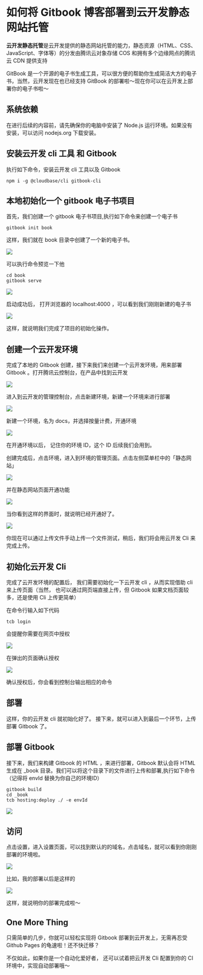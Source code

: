 # 如何将 Gitbook 博客部署到云开发静态网站托管

**云开发静态托管**是云开发提供的静态网站托管的能力，静态资源（HTML、CSS、JavaScript、字体等）的分发由腾讯云对象存储 COS 和拥有多个边缘网点的腾讯云 CDN 提供支持

GitBook 是一个开源的电子书生成工具，可以很方便的帮助你生成简洁大方的电子书，当然，云开发现在也已经支持 GitBook 的部署啦～现在你可以在云开发上部署你的电子书啦～

## 系统依赖

在进行后续的内容前，请先确保你的电脑中安装了 Node.js 运行环境。如果没有安装，可以访问 nodejs.org  下载安装。

## 安装云开发 cli 工具 和 Gitbook

执行如下命令，安装云开发 cli 工具以及 Gitbook

```
npm i -g @cloudbase/cli gitbook-cli
```

## 本地初始化一个 gitbook 电子书项目

首先，我们创建一个 gitbook 电子书项目,执行如下命令来创建一个电子书

```
gitbook init book
```

这样，我们就在 book 目录中创建了一个新的电子书。

![](https://postimg.aliavv.com/picgo/20200427113948.png)

可以执行命令预览一下他

```
cd book
gitbook serve
```

![](https://postimg.aliavv.com/picgo/20200427113957.png)

启动成功后， 打开浏览器的 localhost:4000 ，可以看到我们刚刚新建的电子书

![](https://postimg.aliavv.com/picgo/20200427114008.png)

这样，就说明我们完成了项目的初始化操作。

## 创建一个云开发环境

完成了本地的 Gitbook 创建，接下来我们来创建一个云开发环境，用来部署 Gitbook 。打开腾讯云控制台，在产品中找到云开发

![](https://postimg.aliavv.com/picgo/20200427114017.png)

进入到云开发的管理控制台，点击新建环境，新建一个环境来进行部署

![](https://postimg.aliavv.com/picgo/20200427114023.png)

新建一个环境，名为 docs，并选择按量计费，开通环境

![](https://postimg.aliavv.com/picgo/20200427114028.png)

在开通环境以后， 记住你的环境 ID，这个 ID 后续我们会用到。

创建完成后，点击环境，进入到环境的管理页面。点击左侧菜单栏中的「静态网站」

![](https://postimg.aliavv.com/picgo/20200427114035.png)

并在静态网站页面开通功能

![](https://postimg.aliavv.com/picgo/20200427114042.png)

当你看到这样的界面时，就说明已经开通好了。

![](https://postimg.aliavv.com/picgo/20200427114046.png)

你现在可以通过上传文件手动上传一个文件测试，稍后，我们将会用云开发 Cli 来完成上传。

## 初始化云开发 Cli

完成了云开发环境的配置后， 我们需要初始化一下云开发 cli ，从而实现借助 cli 来上传页面（当然， 也可以通过网页端直接上传，但 Gitbook 如果文档页面较多，还是使用 Cli 上传更简单）

在命令行输入如下代码

```
tcb login
```

会提醒你需要在网页中授权

![](https://postimg.aliavv.com/picgo/20200427114054.png)

在弹出的页面确认授权

![](https://postimg.aliavv.com/picgo/20200427114059.png)

确认授权后，你会看到控制台输出相应的命令

## 部署

这样，你的云开发 cli 就初始化好了。 接下来，就可以进入到最后一个环节，上传部署 Gitbook 了。

## 部署 Gitbook

接下来，我们来构建 Gitbook 的 HTML ，来进行部署，Gitbook 默认会将 HTML 生成在 \_book 目录。我们可以将这个目录下的文件进行上传和部署,执行如下命令（记得将 envId 替换为你自己的环境ID）

```
gitbook build
cd _book
tcb hosting:deploy ./ -e envId
```

![](https://postimg.aliavv.com/picgo/20200427114109.png)

## 访问

点击设置，进入设置页面，可以找到默认的的域名，点击域名，就可以看到你刚刚部署的环境啦。

![](https://postimg.aliavv.com/picgo/20200427114114.png)

比如，我的部署以后是这样的

![](https://postimg.aliavv.com/picgo/20200427114119.png)

这样，就说明你的部署完成啦～

## One More Thing

只需简单的几步，你就可以轻松实现将 Gitbook 部署到云开发上，无需再忍受 Github Pages 的龟速啦！还不快迁移？

不仅如此，如果你是一个自动化爱好者， 还可以试着把云开发 Cli 配置到你的 CI 环境中，实现自动部署哦～